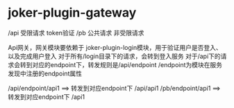 # joker-plugin-gateway

/api 受限请求 token验证
/pb 公共请求 非受限请求

Api网关，网关模块要依赖于 joker-plugin-login模块，用于验证用户是否登入、以及完成用户登入
对于所有/login目录下的请求，会转到登入服务
对于/api下的请求会转到对应的endpoint下，转发规则是/api/endpoint
/endpoint为模块在服务发现中注册的endpoint属性

/api/endpoint/api1 ==> 转发到对应endpoint下 /api/api1
/pb/endpoint/api1  ==> 转发到对应endpoint下 /api1

